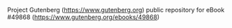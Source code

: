 Project Gutenberg (https://www.gutenberg.org) public repository for eBook #49868 (https://www.gutenberg.org/ebooks/49868)
